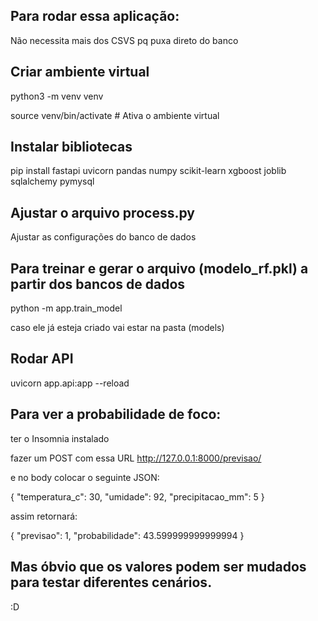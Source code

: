 ## Para rodar essa aplicação:

Não necessita mais dos CSVS pq puxa direto do banco

## Criar ambiente virtual

python3 -m venv venv

source venv/bin/activate  # Ativa o ambiente virtual

## Instalar bibliotecas

pip install fastapi uvicorn pandas numpy scikit-learn xgboost joblib sqlalchemy pymysql

## Ajustar o arquivo process.py

Ajustar as configurações do banco de dados

## Para treinar e gerar o arquivo (modelo_rf.pkl) a partir dos bancos de dados

python -m app.train_model

caso ele já esteja criado vai estar na pasta (models)

## Rodar API

uvicorn app.api:app --reload

## Para ver a probabilidade de foco:

ter o Insomnia instalado

fazer um POST com essa URL http://127.0.0.1:8000/previsao/

e no body colocar o seguinte JSON:

{
  "temperatura_c": 30,
	"umidade": 92,
  "precipitacao_mm": 5
}

assim retornará: 

{
	"previsao": 1,
	"probabilidade": 43.599999999999994
}

## Mas óbvio que os valores podem ser mudados para testar diferentes cenários.

:D
